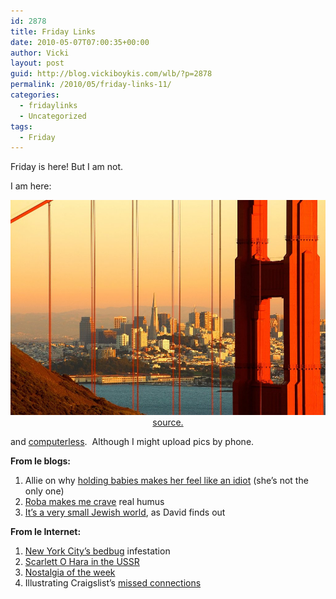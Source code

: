 ```yaml
---
id: 2878
title: Friday Links
date: 2010-05-07T07:00:35+00:00
author: Vicki
layout: post
guid: http://blog.vickiboykis.com/wlb/?p=2878
permalink: /2010/05/friday-links-11/
categories:
  - fridaylinks
  - Uncategorized
tags:
  - Friday
---
```

Friday is here! But I am not.

I am here:

<p style="text-align: center;">
  <a href="https://raw.githubusercontent.com/veekaybee/wlb/gh-pages/assets/images/2010/05/Golden_Gate_Morning_by_Qulastro.jpg"><img class="aligncenter size-full wp-image-2882" title="Golden_Gate_Morning_by_Qulastro" src="https://raw.githubusercontent.com/veekaybee/wlb/gh-pages/assets/images/2010/05/Golden_Gate_Morning_by_Qulastro.jpg" alt="" width="516" height="344" /></a><a href="http://qulastro.deviantart.com/art/Golden-Gate-Morning-97494225">source.</a>
</p>

<p style="text-align: left;">
  and <a href="http://www.slate.com/id/2249562/entry/2252725/">computerless</a>.  Although I might upload pics by phone.
</p>

**From le blogs:**

  1. Allie on why [holding babies makes her feel like an idiot](http://hyperboleandahalf.blogspot.com/2010/05/things-that-can-make-you-feel-like.html) (she&#8217;s not the only one)
  2. [Roba makes me crave](http://andfaraway.net/blog/2010/05/06/on-april-3/) real humus
  3. [It&#8217;s a very small Jewish world](http://www.treppenwitz.com/2010/05/its-a-small-jewish-world.html), as David finds out

**From le Internet:**

  1. [New York City&#8217;s bedbug](http://nymag.com/news/features/65733/) infestation
  2. [Scarlett O Hara in the USSR](http://lit-life.elle.com/lit-life/2010/04/alina-bronsky-on-scarlett-ohara-in-the-ussr.html)
  3. [Nostalgia of the week](http://englishrussia.com/index.php/2010/05/05/looking-back-at-ussr/)
  4. Illustrating Craigslist&#8217;s [missed connections](http://therumpus.net/2010/05/missed-connections-the-rumpus-interview-with-sophie-blackall/)